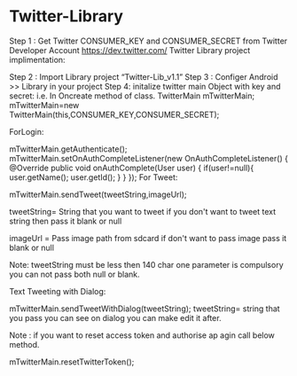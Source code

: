 # Twitter-Library
 Step 1 : 	Get Twitter CONSUMER_KEY and CONSUMER_SECRET from Twitter Developer 	Account 	https://dev.twitter.com/
 Twitter Library project implimentation:

Step 2 : 
	Import Library project “Twitter-Lib_v1.1”
Step 3 : 
	Configer Android >> Library in your project
Step 4: 
	initalize twitter main Object with key and secret:
	i.e. In Oncreate method of class.
	TwitterMain mTwitterMain;
	mTwitterMain=new TwitterMain(this,CONSUMER_KEY,CONSUMER_SECRET);

ForLogin:

mTwitterMain.getAuthenticate();
mTwitterMain.setOnAuthCompleteListener(new OnAuthCompleteListener() {
				@Override
				public void onAuthComplete(User user) {
					if(user!=null){
						user.getName();
						user.getId();
					}
				}
			});
For Tweet: 

mTwitterMain.sendTweet(tweetString,imageUrl);

tweetString= String that you want to tweet if you don't want to tweet text 			 string  then pass it blank or null

imageUrl  = Pass image path from sdcard if don't want to pass image pass it 	   		 blank or null
  
Note:  tweetString must be less then 140 char
	 one parameter is compulsory you can not pass both null or blank.


Text Tweeting with Dialog: 

mTwitterMain.sendTweetWithDialog(tweetString);
tweetString= string that you pass you can see on dialog you can make edit it after.
		
Note : if you want to reset access token and authorise ap agin call below method.
 
mTwitterMain.resetTwitterToken();

